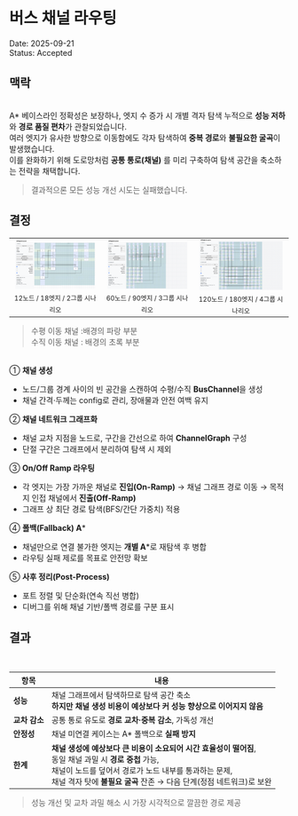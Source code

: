 # 버스 채널 라우팅

Date: 2025-09-21  
Status: Accepted

## 맥락

<br/>A\* 베이스라인 정확성은 보장하나, 엣지 수 증가 시 개별 격자 탐색 누적으로 **성능 저하**와 **경로 품질 편차**가 관찰되었습니다.  
여러 엣지가 유사한 방향으로 이동함에도 각자 탐색하여 **중복 경로**와 **불필요한 굴곡**이 발생했습니다.  
이를 완화하기 위해 도로망처럼 **공통 통로(채널)** 를 미리 구축하여 탐색 공간을 축소하는 전략을 채택합니다.

> 결과적으론 모든 성능 개선 시도는 실패했습니다.

## 결정

<table align="center">
  <tr>
    <td align="center">
      <img src="../src/12_18_2/bus.png" width="95%" alt="bus channel 알고리즘">
      <br>
      <sub>12노드 / 18엣지 / 2그룹 시나리오</sub>
    </td>
    <td align="center">
      <img src="../src/60_90_3/bus.png" width="95%" alt="bus channel 알고리즘">
      <br>
      <sub>60노드 / 90엣지 / 3그룹 시나리오</sub>
    </td>
    <td align="center">
      <img src="../src/120_180_4/bus.png" width="95%" alt="bus channel 알고리즘">
      <br>
      <sub>120노드 / 180엣지 / 4그룹 시나리오</sub>
    </td>
  </tr>
</table>

> 수평 이동 채널 :배경의 파랑 부분  
> 수직 이동 채널 : 배경의 초록 부분

<br/>① **채널 생성**

- 노드/그룹 경계 사이의 빈 공간을 스캔하여 수평/수직 **BusChannel**을 생성
- 채널 간격·두께는 config로 관리, 장애물과 안전 여백 유지

② **채널 네트워크 그래프화**

- 채널 교차 지점을 노드로, 구간을 간선으로 하여 **ChannelGraph** 구성
- 단절 구간은 그래프에서 분리하여 탐색 시 제외

③ **On/Off Ramp 라우팅**

- 각 엣지는 가장 가까운 채널로 **진입(On-Ramp)** → 채널 그래프 경로 이동 → 목적지 인접 채널에서 **진출(Off-Ramp)**
- 그래프 상 최단 경로 탐색(BFS/간단 가중치) 적용

④ **폴백(Fallback) A**\*

- 채널만으로 연결 불가한 엣지는 **개별 A**\*로 재탐색 후 병합
- 라우팅 실패 제로를 목표로 안전망 확보

⑤ **사후 정리(Post-Process)**

- 포트 정렬 및 단순화(연속 직선 병합)
- 디버그를 위해 채널 기반/폴백 경로를 구분 표시

## 결과

<br/>

| 항목          | 내용                                                                                                                                                                                      |
| ------------- | ----------------------------------------------------------------------------------------------------------------------------------------------------------------------------------------- |
| **성능**      | 채널 그래프에서 탐색하므로 탐색 공간 축소 <br/> **하지만 채널 생성 비용이 예상보다 커 성능 향상으로 이어지지 않음**                                                                       |
| **교차 감소** | 공통 통로 유도로 **경로 교차·중복 감소**, 가독성 개선                                                                                                                                     |
| **안정성**    | 채널 미연결 케이스는 A\* 폴백으로 **실패 방지**                                                                                                                                           |
| **한계**      | **채널 생성에 예상보다 큰 비용이 소요되어 시간 효율성이 떨어짐**, <br/> 동일 채널 과밀 시 **경로 중첩** 가능, <br/> 채널이 노드를 덮어서 경로가 노드 내부를 통과하는 문제, <br/> 채널 격자 탓에 **불필요 굴곡** 잔존 → 다음 단계(정점 네트워크)로 보완 |

> 성능 개선 및 교차 과밀 해소 시 가장 시각적으로 깔끔한 경로 제공
